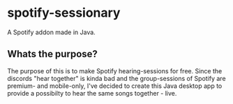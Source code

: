 # spotify-sessionary
A Spotify addon made in Java.

## Whats the purpose?
The purpose of this is to make Spotify hearing-sessions for free. Since the discords "hear together" is kinda bad and the group-sessions of Spotify are premium- and mobile-only, I've decided to create this Java desktop app to provide a possibilty to hear the same songs together - live.
